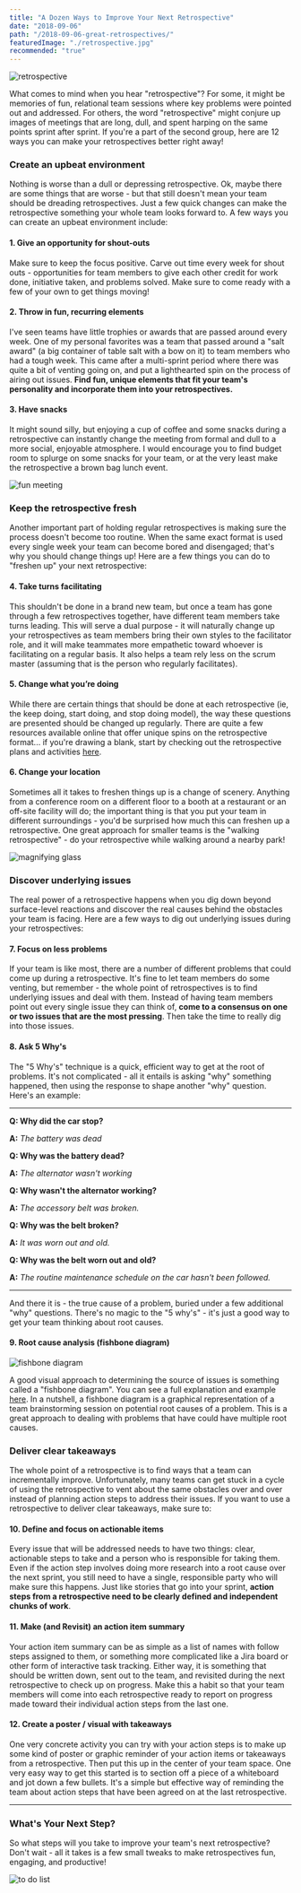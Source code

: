 ```yaml
---
title: "A Dozen Ways to Improve Your Next Retrospective"
date: "2018-09-06"
path: "/2018-09-06-great-retrospectives/"
featuredImage: "./retrospective.jpg"
recommended: "true"
---
```

![retrospective](./retrospective.jpg)

What comes to mind when you hear "retrospective"? For some, it might be memories of fun, relational team sessions where key problems were pointed out and addressed. For others, the word "retrospective" might conjure up images of meetings that are long, dull, and spent harping on the same points sprint after sprint. If you're a part of the second group, here are 12 ways you can make your retrospectives better right away!

### Create an upbeat environment
Nothing is worse than a dull or depressing retrospective. Ok, maybe there are some things that are worse - but that still doesn't mean your team should be dreading retrospectives. Just a few quick changes can make the retrospective something your whole team looks forward to. A few ways you can create an upbeat environment include:

#### 1. Give an opportunity for shout-outs
Make sure to keep the focus positive. Carve out time every week for shout outs - opportunities for team members to give each other credit for work done, initiative taken, and problems solved. Make sure to come ready with a few of your own to get things moving!

#### 2. Throw in fun, recurring elements
I've seen teams have little trophies or awards that are passed around every week. One of my personal favorites was a team that passed around a "salt award" (a big container of table salt with a bow on it) to team members who had a tough week. This came after a multi-sprint period where there was quite a bit of venting going on, and put a lighthearted spin on the process of airing out issues. **Find fun, unique elements that fit your team's personality and incorporate them into your retrospectives.**

#### 3. Have snacks
It might sound silly, but enjoying a cup of coffee and some snacks during a retrospective can instantly change the meeting from formal and dull to a more social, enjoyable atmosphere. I would encourage you to find budget room to splurge on some snacks for your team, or at the very least make the retrospective a brown bag lunch event.

![fun meeting](./fun-meeting.jpg)

### Keep the retrospective fresh
Another important part of holding regular retrospectives is making sure the process doesn't become too routine. When the same exact format is used every single week your team can become bored and disengaged; that's why you should change things up! Here are a few things you can do to "freshen up" your next retrospective:

#### 4. Take turns facilitating
This shouldn't be done in a brand new team, but once a team has gone through a few retrospectives together, have different team members take turns leading. This will serve a dual purpose - it will naturally change up your retrospectives as team members bring their own styles to the facilitator role, and it will make teammates more empathetic toward whoever is facilitating on a regular basis. It also helps a team rely less on the scrum master (assuming that is the person who regularly facilitates).

#### 5. Change what you’re doing 
While there are certain things that should be done at each retrospective (ie, the keep doing, start doing, and stop doing model), the way these questions are presented should be changed up regularly. There are quite a few resources available online that offer unique spins on the retrospective format... if you're drawing a blank, start by checking out the retrospective plans and activities [here](http://retrospectivewiki.org/index.php?title=Retrospective_Plans).

#### 6. Change your location
Sometimes all it takes to freshen things up is a change of scenery. Anything from a conference room on a different floor to a booth at a restaurant or an off-site facility will do; the important thing is that you put your team in different surroundings - you'd be surprised how much this can freshen up a retrospective. One great approach for smaller teams is the "walking retrospective" - do your retrospective while walking around a nearby park!

![magnifying glass](./magnifying-glass.jpg)

### Discover underlying issues
The real power of a retrospective happens when you dig down beyond surface-level reactions and discover the real causes behind the obstacles your team is facing. Here are a few ways to dig out underlying issues during your retrospectives:

#### 7. Focus on less problems
If your team is like most, there are a number of different problems that could come up during a retrospective. It's fine to let team members do some venting, but remember - the whole point of retrospectives is to find underlying issues and deal with them. Instead of having team members point out every single issue they can think of, **come to a consensus on one or two issues that are the most pressing**. Then take the time to really dig into those issues.

#### 8. Ask 5 Why's
The "5 Why's" technique is a quick, efficient way to get at the root of problems. It's not complicated - all it entails is asking "why" something happened, then using the response to shape another "why" question. Here's an example:

***

**Q: Why did the car stop?**

**A:** *The battery was dead*

**Q: Why was the battery dead?**

**A:** *The alternator wasn't working*

**Q: Why wasn't the alternator working?**

**A:** *The accessory belt was broken.*

**Q: Why was the belt broken?**

**A:** *It was worn out and old.*

**Q: Why was the belt worn out and old?**

**A:** *The routine maintenance schedule on the car hasn't been followed.*
***

And there it is - the true cause of a problem, buried under a few additional "why" questions. There's no magic to the "5 why's" - it's just a good way to get your team thinking about root causes.

#### 9. Root cause analysis (fishbone diagram)

![fishbone diagram](./fishbone.png)

A good visual approach to determining the source of issues is something called a "fishbone diagram". You can see a full explanation and example [here](http://asq.org/learn-about-quality/cause-analysis-tools/overview/fishbone.html). In a nutshell, a fishbone diagram is a graphical representation of a team brainstorming session on potential root causes of a problem. This is a great approach to dealing with problems that have could have multiple root causes.




### Deliver clear takeaways
The whole point of a retrospective is to find ways that a team can incrementally improve. Unfortunately, many teams can get stuck in a cycle of using the retrospective to vent about the same obstacles over and over instead of planning action steps to address their issues. If you want to use a retrospective to deliver clear takeaways, make sure to:

#### 10. Define and focus on actionable items
Every issue that will be addressed needs to have two things: clear, actionable steps to take and a person who is responsible for taking them. Even if the action step involves doing more research into a root cause over the next sprint, you still need to have a single, responsible party who will make sure this happens. Just like stories that go into your sprint, **action steps from a retrospective need to be clearly defined and independent chunks of work**.

#### 11. Make (and Revisit) an action item summary
Your action item summary can be as simple as a list of names with follow steps assigned to them, or something more complicated like a Jira board or other form of interactive task tracking. Either way, it is something that should be written down, sent out to the team, and revisited during the next retrospective to check up on progress. Make this a habit so that your team members will come into each retrospective ready to report on progress made toward their individual action steps from the last one.

#### 12. Create a poster / visual with takeaways
One very concrete activity you can try with your action steps is to make up some kind of poster or graphic reminder of your action items or takeaways from a retrospective. Then put this up in the center of your team space. One very easy way to get this started is to section off a piece of a whiteboard and jot down a few bullets. It's a simple but effective way of reminding the team about action steps that have been agreed on at the last retrospective.


***

### What's Your Next Step?
So what steps will you take to improve your team's next retrospective? Don't wait - all it takes is a few small tweaks to make retrospectives fun, engaging, and productive!

![to do list](./to-do.jpg)